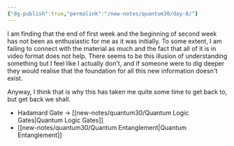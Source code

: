 ```yaml
---
{"dg-publish":true,"permalink":"/new-notes/quantum30/day-8/"}
---
```


I am finding that the end of first week and the beginning of second week has not been as enthusiastic for me as it was initially. To some extent, I am failing to connect with the material as much and the fact that all of it is in video format does not help. There seems to be this illusion of understanding something but I feel like I actually don't, and if someone were to dig deeper they would realise that the foundation for all this new information doesn't exist. 

Anyway, I think that is why this has taken me quite some time to get back to, but get back we shall.

- Hadamard Gate -> [[new-notes/quantum30/Quantum Logic Gates\|Quantum Logic Gates]] 
- [[new-notes/quantum30/Quantum Entanglement\|Quantum Entanglement]] 